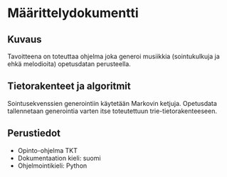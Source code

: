 # Määrittelydokumentti

## Kuvaus

Tavoitteena on toteuttaa ohjelma joka generoi musiikkia (sointukulkuja ja ehkä melodioita) opetusdatan perusteella.

## Tietorakenteet ja algoritmit

Sointusekvenssien generointiin käytetään Markovin ketjuja. Opetusdata tallennetaan generointia varten itse toteutettuun trie-tietorakenteeseen. 

## Perustiedot

- Opinto-ohjelma TKT
- Dokumentaation kieli: suomi
- Ohjelmointikieli: Python
